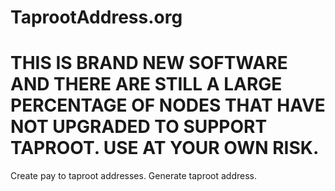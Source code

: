 # TaprootAddress.org

# THIS IS BRAND NEW SOFTWARE AND THERE ARE STILL A LARGE PERCENTAGE OF NODES THAT HAVE NOT UPGRADED TO SUPPORT TAPROOT. USE AT YOUR OWN RISK.

Create pay to taproot addresses. Generate taproot address.
